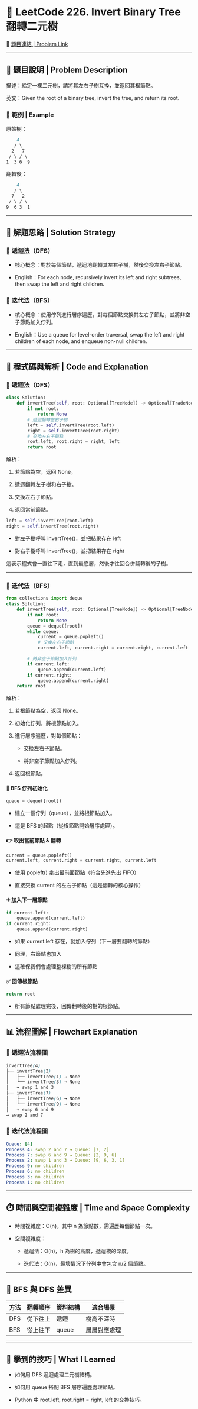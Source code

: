 # 🌳 LeetCode 226. Invert Binary Tree 翻轉二元樹

🔗 [題目連結 | Problem Link](https://leetcode.com/problems/invert-binary-tree/)

---

## 📘 題目說明 | Problem Description
描述：給定一棵二元樹，請將其左右子樹互換，並返回其根節點。

英文：Given the root of a binary tree, invert the tree, and return its root.

### 🧪 範例 | Example

原始樹：
```markdown
    4
   / \
  2   7
 / \ / \
1  3 6  9
```
翻轉後：
```markdown
    4
   / \
  7   2
 / \ / \
9  6 3  1
```

---

## 🧠 解題思路 | Solution Strategy
### 🔁 遞迴法（DFS）

- 核心概念：對於每個節點，遞迴地翻轉其左右子樹，然後交換左右子節點。

- English：For each node, recursively invert its left and right subtrees, then swap the left and right children.

### 🔄 迭代法（BFS）

- 核心概念：使用佇列進行層序遍歷，對每個節點交換其左右子節點，並將非空子節點加入佇列。

- English：Use a queue for level-order traversal, swap the left and right children of each node, and enqueue non-null children.

---

## 🧾 程式碼與解析 | Code and Explanation

### 🔁 遞迴法（DFS）
```python
class Solution:
    def invertTree(self, root: Optional[TreeNode]) -> Optional[TradeNode]:
        if not root:
            return None
        # 遞迴翻轉左右子樹
        left = self.invertTree(root.left)
        right = self.invertTree(root.right)
        # 交換左右子節點
        root.left, root.right = right, left
        return root
```
解析：

1. 若節點為空，返回 None。

2. 遞迴翻轉左子樹和右子樹。

3. 交換左右子節點。

4. 返回當前節點。

```python
left = self.invertTree(root.left)
right = self.invertTree(root.right)
```
- 對左子樹呼叫 invertTree()，並把結果存在 left

- 對右子樹呼叫 invertTree()，並把結果存在 right

這表示程式會一直往下走，直到最底層，然後才往回合併翻轉後的子樹。

---

### 🔄 迭代法（BFS）
```python
from collections import deque
class Solution:
    def invertTree(self, root: Optional[TreeNode]) -> Optional[TreeNode]:
        if not root:
            return None
        queue = deque([root])
        while queue:
            current = queue.popleft()
            # 交換左右子節點
            current.left, current.right = current.right, current.left

        # 將非空子節點加入佇列
        if current.left:
            queue.append(current.left)
        if current.right:
            queue.append(current.right)
    return root
```
解析：

1. 若根節點為空，返回 None。

2. 初始化佇列，將根節點加入。

3. 進行層序遍歷，對每個節點：

    - 交換左右子節點。

    - 將非空子節點加入佇列。

4. 返回根節點。

#### 🔁 BFS 佇列初始化
```python 
queue = deque([root])
```
- 建立一個佇列（queue），並將根節點加入。

- 這是 BFS 的起點（從根節點開始層序處理）。

#### 👉 取出當前節點 & 翻轉
```python 
current = queue.popleft()
current.left, current.right = current.right, current.left
```
- 使用 popleft() 拿出最前面節點（符合先進先出 FIFO）

- 直接交換 current 的左右子節點（這是翻轉的核心操作）

#### ➕ 加入下一層節點
```python
if current.left:
    queue.append(current.left)
if current.right:
    queue.append(current.right)
```
- 如果 current.left 存在，就加入佇列（下一層要翻轉的節點）

- 同理，右節點也加入

- 這確保我們會處理整棵樹的所有節點

#### ✅ 回傳根節點
```python
return root
```
- 所有節點處理完後，回傳翻轉後的樹的根節點。

---

## 📊 流程圖解 | Flowchart Explanation
### 🔁 遞迴法流程圖
```scss
invertTree(4)
├── invertTree(2)
│   ├── invertTree(1) → None
│   └── invertTree(3) → None
│   → swap 1 and 3
├── invertTree(7)
│   ├── invertTree(6) → None
│   └── invertTree(9) → None
│   → swap 6 and 9
→ swap 2 and 7
```

### 🔄 迭代法流程圖
```yaml
Queue: [4]
Process 4: swap 2 and 7 → Queue: [7, 2]
Process 7: swap 6 and 9 → Queue: [2, 9, 6]
Process 2: swap 1 and 3 → Queue: [9, 6, 3, 1]
Process 9: no children
Process 6: no children
Process 3: no children
Process 1: no children
```

---

## ⏱️ 時間與空間複雜度 | Time and Space Complexity
- 時間複雜度：O(n)，其中 n 為節點數，需遍歷每個節點一次。

- 空間複雜度：

    - 遞迴法：O(h)，h 為樹的高度，遞迴棧的深度。

    - 迭代法：O(n)，最壞情況下佇列中會包含 n/2 個節點。

---

## 🧠 BFS 與 DFS 差異
| 方法  | 翻轉順序 | 資料結構  | 適合場景   |
| --- | ---- | ----- | ------ |
| DFS | 從下往上 | 遞迴    | 樹高不深時  |
| BFS | 從上往下 | queue | 層層對應處理 |

---

## 📌 學到的技巧 | What I Learned
- 如何用 DFS 遞迴處理二元樹結構。

- 如何用 queue 搭配 BFS 層序遍歷處理節點。

- Python 中 root.left, root.right = right, left 的交換技巧。

